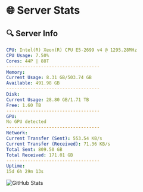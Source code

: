 # 🌐 Server Stats
## 🔍 Server Info
```yaml
CPU: Intel(R) Xeon(R) CPU E5-2699 v4 @ 1295.28MHz
CPU Usage: 7.50%
Cores: 44P | 88T
-----------------------------------
Memory:
Current Usage: 8.31 GB/503.74 GB
Available: 491.98 GB
-----------------------------------
Disk:
Current Usage: 28.80 GB/1.71 TB
Free: 1.60 TB
-----------------------------------
GPU:
No GPU detected
-----------------------------------
Network:
Current Transfer (Sent): 553.54 KB/s
Current Transfer (Received): 71.36 KB/s
Total Sent: 809.50 GB
Total Received: 171.01 GB
-----------------------------------
Uptime:
15d 6h 29m 13s
```
![GitHub Stats](https://img.shields.io/badge/Updated-2025-05-04_23:38:01-blue)